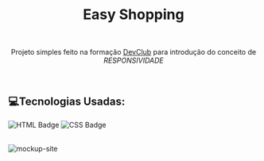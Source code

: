 <h1 align="center">Easy Shopping</h1>
<br>

<p align="center">Projeto simples feito na formação <a href="https://rodolfomori.com.br/devclub">DevClub</a> para introdução do conceito de <i>RESPONSIVIDADE</i></p>
<br>

<h2>💻Tecnologias Usadas:</h2>

![HTML Badge](https://img.shields.io/badge/HTML-FF5722?style=flat-square&logo=html5&logoColor=white)
![CSS Badge](https://img.shields.io/badge/CSS-1572B6?style=flat-square&logo=css3&logoColor=white)

<br>

<img src="https://github.com/Isadoraassiz/Projeto-Easy-shopping/blob/master/assets/mockup%20easy%20shopping.png?raw=true" alt="mockup-site">
